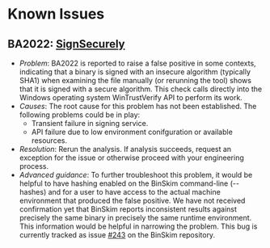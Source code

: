 # Known Issues

## **BA2022**: [SignSecurely](https://github.com/microsoft/binskim/blob/main/src/BinSkim.Rules/PERules/BA2022.SignSecurely.cs)

+ *Problem*: BA2022 is reported to raise a false positive in some contexts, indicating that a binary is signed with an insecure algorithm (typically SHA1) when examining the file manually (or rerunning the tool) shows that it is signed with a secure algorithm. This check calls directly into the Windows operating system WinTrustVerify API to perform its work.
+ *Causes*: The root cause for this problem has not been established. The following problems could be in play:
  + Transient failure in signing service.
  + API failure due to low environment conifguration or available resources.
+ *Resolution*: Rerun the analysis. If analysis succeeds, request an exception for the issue or otherwise proceed with your engineering process.
+ *Advanced guidance*: To further troubleshoot this problem, it would be helpful to have hashing enabled on the BinSkim command-line (--hashes) and for a user to have access to the actual machine environment that produced the false positive. We have not received confirmation yet that BinSkim reports inconsistent results against precisely the same binary in precisely the same runtime environment. This information would be helpful in narrowing the problem. This bug is currently tracked as issue [#243](https://github.com/microsoft/binskim/issues/243) on the BinSkim repository.
